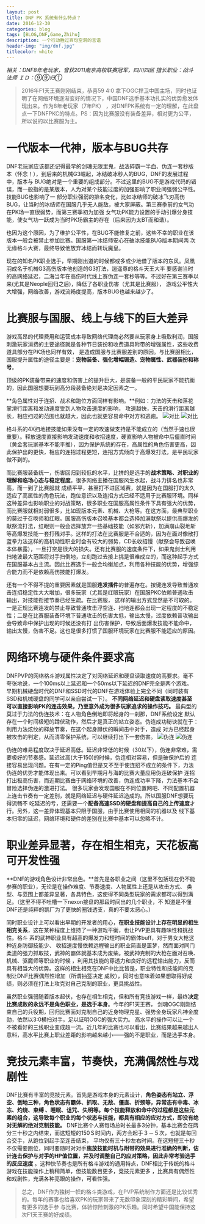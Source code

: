 ```yaml
---
layout: post
title: DNF PK 系统有什么特点？
date: 2016-12-30
categories: blog
tags: [BLOG,DNF,Game,Zhihu]
description: 一个行动胜过百句空洞的言语
header-img: "img/dnf.jpg"
titlecolor: white
---
```


*相关：DNF8年老玩家，曾获2011南京高校联赛冠军，四川四区 擅长职业：战斗法师 ＩＤ：⑨⑨归①*

>2016年F1天王赛刚刚结束，恭喜59 4:0 拿下OGC捍卫中国主场，同时也证明了在网络环境逐渐变好的情况下，中国DNF选手基本功扎实的优势愈发体现出来。作为8年老玩家（7年PK）
，对DNFPK系统有一定的理解，在此盘点一下DNFPKC的特点。PS：因为比赛服没有装备差异，相对更为公平，所以说的以比赛服为主。

# 一代版本一代神，版本与BUG共存
DNF老玩家应该都还记得最早的剑魂无限里鬼，战法碎霸一半血、伪连一套秒版本（怀念！），到后来的机械G3崛起，冰结破冰秒人的BUG，DNF的发展过程中，版本与
BUG绝对是一个重要的组成部分。不过这里的BUG不是游戏代码的错误，而一般指的是某版本，人为对某个技能过度的加强影响了职业间强弱公平性。技能BUG也影响了一
部分职业强弱的排名变化，比如冰结师的破冰飞刃高伤BUG，让当时的冰结师在国服几乎无人能敌，被大家屏蔽。第三赛季前的女气功在PK场一直很弱势，而第三赛季初为加强
女气功PK能力设置的手动引爆分身技能，使女气功一跃成为当时PK场霸主的存在（后来因为太BT而和谐）。

也因为这个原因，为了维护公平性，在BUG不能修复之前，这些不幸的职业在该版本一般会被禁止参加比赛。国服第一冰结师安心在破冰技能BUG版本期间两
次无缘格斗大赛，最终导致他放弃冰结而转玩魔皇。

现在的知名PK职业选手，早期刚出道的时候都或多或少地借了版本的东风。凤凰羽成名于机械G3高伤版本他创造的G3打法，逍遥尊的格斗天王大半
要感谢当时的高网络延迟，二海当年在高伤时代线上赛伪连一套秒等等。不过好在第三赛季以来(尤其是Neople回归之后)，降低了各职业伤害（尤其是比赛服），
游戏公平性大大增强，网络改善，游戏流畅度提高，版本BUG也越来越少了。

# 比赛服与国服、线上与线下的巨大差异
游戏高昂的代理费用和运营成本导致网络代理商必然要从玩家身上吸取利润，国服刺激玩家消费的主要途径就是各种节日装扮和收费道具附带的增强属性，这些收费道具部分在PK场也同样有效，
是造成国服与比赛服差别的原因。与比赛服相比，国服提升属性的途径主要是：**宠物装备、强化增幅锻造、宠物属性、武器装扮和称号**。

顶级的PK装备带来的速度和伤害上的提升巨大，是装备一般的平民玩家不能抗衡的，因此国服想要玩到高分段装备绝对是决定因素之一。

**角色属性对于连招、战术和跑位方面同样有影响。**例如：力法的天击和落花掌滑行距离和发动速度受到人物攻击速度的影响，
攻速越快，天击的滑行距离越长，相应扫过的范围也就越大，因此也就更容易命中对方和逃跑。
<img src="../../../../../img/20161230dnf/2.jpg" alt="对比">
<img src="../../../../../img/20161230dnf/3.jpg" alt="对比">

格斗系的4X扫地接技能如果没有一定的攻速做支持是不能成立的（当然手速也很重要）。释放速度直接影响发动速度和收招速度，硬直影响人物被命中后僵直时间（黄金套玩家基本不能平推），因为保护系统的存在，高属性的角色伤害更高，因此保护出的更快，相应的连招过程更短，连招方式倾向于高爆发打法，是平民玩家做不到的。

而比赛服装备统一，伤害回归到较低的水平，比拼的是选手的**战术策略、对职业的理解和临场心态与稳定程度**。很多网络主播在国服风生水起，战斗力排名也非常高，而一到了比赛服就
成绩平平，甚至打不进区域赛，就是因为在国服打的太久适应了高属性的角色玩法，跑位意识以及连招方式已经不适用于比赛服环境。同样这种差异也影响职业的对战策略，很多职业在国服高属性条件下具有强大的优势，而比赛服就相对弱很多，比如现版本元素、机械、大枪等。在这方面，最典型职业的莫过于召唤师和红眼。国服高伤版本召唤基本都会选择加满献祭以提供高爆发的献祭流打法，红眼则一般会选择放弃一些基础技能（如邪光斩），加满崩山裂地斩等高爆发技能一套打残对手。这样的打法在比赛服是不合适的，因为在面对像散打蓝拳力法这样的高机动性职业时会有较大的弱势，CD长收招慢（献祭会导致召唤本体暴露），一旦打空是很大的损失。还有比赛服的速度条件下，如果鬼剑士利用扫地波最大范围将对手扫倒地，立刻跑过去接上挑是很难成立的，而这种起手方式在国服基本占主流。因此比赛选手一般会均衡加点，利用各种技能的优势，增强综合能力而不是依赖高伤技能打爆发。

还有一个不得不提的重要因素就是国服**连发插件**的普遍存在。按键连发导致普通攻击连招稳定性大大增加，很多玩家（尤其是红眼玩家）在国服PKC依赖普通攻击输出，对技能衔接节奏已经生疏。在比赛服，
这样的输出方式显然是不可取的。一是正规比赛连发的禁止导致普通攻击浮空连、扫地连都会出现一定程度的不稳定性；二是在比赛服装备环境下普通攻击的伤害太低，输出太慢，过度依赖普攻输出会导致命中保护出现的时候还没有打
出伤害保护，导致后面爆发技能不能命中，输出太慢，伤害不足。这也是很多打惯了国服环境玩家在比赛服不能适应的原因。

# 网络环境与硬件条件要求高
DNFPVP的网络格斗游戏属性决定了对网络延迟和硬盘读取速度的高要求。毫不夸张地说，一个100ms以上延迟和一个50ms以下延迟的DNF完全是两个游戏。
早期机械硬盘时代的DNF和SSD时代的DNF在游戏体验上完全不同（同时装有SSD和机械硬盘的同学可以亲自尝试一下）。
**不同网络延迟和硬盘读取速度甚至
可以直接影响PK的连击效果，乃至意外成为很多玩家追求的操作技巧。**
最典型的莫过于力法的伪连技术：在人物角色倒地即将起身的一刹那，DNF系统设定
默认存在一个时间极短的蹲伏动作，然后才是真正的站立姿态。伪连成功秘诀就在于：利用力法炫纹的释放节奏，在这个起身蹲伏的瞬间击中对手，造成
对方已经起身被攻击的判定，从而清零保护系统，可以继续打出下一套伤害。
<img src="../../../../../img/20161230dnf/1.jpg" alt="伪连">
<img src="../../../../../img/20161230dnf/4.jpg" alt="伪连">

伪连的难易程度取决于延迟高低。延迟非常低的时候（30以下），伪连非常难，需要极好的节奏感。延迟过高(大于150)的时候，伪连相对容易，但是破保护后的
连接容易出现问题。在有一定的Ping值但是又不至于使连招不成立的条件下，力法伪连的优势才能体现出来。可以看到早期月与海的比赛大量应用伪连破保护
连招打出极高伤害，而近期比赛由于网络环境的改善，伪连成功率下降，力法基本不会冒险选择伪连的激进打法。
很多玩家会发现国服在不同位置网吧、不同配置机器上连击节奏有一定差别，就是网络延迟与硬件延迟造成的。所以国服DNF想要玩得流畅不
吃延迟的亏，还需要一个**配备高速SSD的硬盘和提高自己的上传速度**才行。另外，这一差异体现基本只限于国服，由于比赛使用相同的机器以及
线下基本归零的延迟，网络环境和硬件的差别在比赛中基本可以忽略不计。

# 职业差异显著，存在相生相克，天花板高可开发性强
**DNF的游戏角色设计非常出色。**首先是各职业之间（这里不包括现在仍不能参赛的职业），无论是在操作难度、节奏速度、人物属性上还是从攻击方式、
类型、与范围上都差异显著，各具特色，这使得不同类型玩家的需求都可以得到满足。（这里不得不吐槽一下nexon接盘的那段时间出的几个职业，不
知道是不懂DNF还是纯粹的鹅厂为了更快的圈钱透支，真的不要太恶心。）

同时职业设计上可以看出早期的开发者的用心，**在职业技能设计上存在明显的相生相克关系**，这在某种程度上维持了一种游戏平衡，也让PVP更具有趣味性和挑战性。格斗
系的武神职业具有超高的爆发力和短时间的霸体buff，对于男女大枪这种近身防御技能少、
收招速度慢依赖远程输出的职业简直是噩梦，然而面对同门柔道的强力抓取技，武神的霸体就基本成为废柴。被武神克制的大枪在面对召唤、机械、驱魔师等职业的时候
，利用其技能的穿透力和良好的远程输出能力，反而具有相当大的优势。这样的相生相克在DNF中比比皆是，职业特性和技能间的克制让DNF比赛偶然性增加（所谓抽签决定
成败），同时也意味着如果想取得好成绩，则必须在打法上攻克对自己克制的职业，更具挑战性。

虽然职业强弱随着版本起伏，也存在相生相克，但和所有竞技游戏一样，最终**决定比赛成败的永远不是角色职业，是选手本身**。今年的F1天王赛，
剑魂OGC刚刚结束自己的兵役期，回归比赛面对克制自己的近身物理克星、强势金身玩家凡神金度勋，依然以3:0横扫对手，足以证明OGC的强大实力。
高水平的操作可以让一个不被看好的三线职业变成超一流。近几年的比赛也可以看出，比赛结果越来越出人意料，高水平比赛上职业差距的影响越来越小——强的不是职业，而是选手本身。

# 竞技元素丰富，节奏快，充满偶然性与戏剧性
DNF比赛有丰富的竞技元素。首先是游戏本身的元素设计，**角色姿态有站立、浮空、倒地三种，角色状态有霸体、抓取、无敌、僵直、折颈等，异常态有中毒、冰冻、灼烧、束缚
、睡眠、诅咒、失明等。每个技能释放和命中的过程都是这些元素的组合，这导致每个职业的每个状态与技能，都具有相应的应对方式，即没有绝对无解的绝对克制技能。**
DNF比赛个人赛每场总时长最多3分钟，基本比赛会在两分三十秒之内结束，而这短短的150Ｓ时间内，两方会起手３－５次，也就是每回合交手，从跑位到起手至连击结束，
平均仅有三十秒左右时间。在这短短三十秒不仅需要跑位，同时要随时对对手**施放技能时机与附带的效果进行准确的判断，估计连击保护与对手的HP值位置，并及时调整自己的应对策略，因此非常考验选手的反应速度**
。这种快节奏也是所有格斗游戏的通用特点，DNF相比于传统的格斗游戏在技能操作上稍稍简单，但技能数目更多，竞技元素更多
，比赛具有偶然性和戏剧性，充满各种亮眼的操作，可看性强。

> 总之，DNF作为独树一帜的格斗类游戏，在PVP系统制作方面还是比较优秀的。每年的赛事也给喜欢PK的玩家带来了无数印象深刻的精彩瞬间，希望有更多的选手参
与比赛，体验惊险刺激的PK乐趣。同时希望中国能保持这次F1天王赛的好成绩。